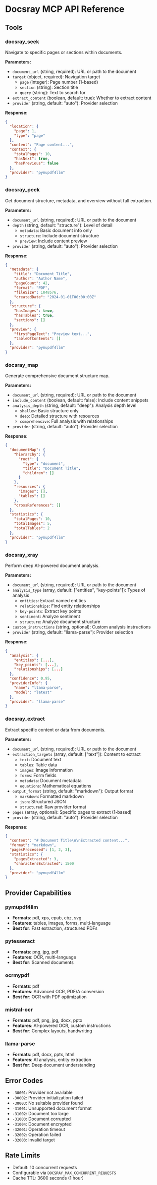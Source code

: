 # Docsray MCP API Reference

## Tools

### docsray_seek

Navigate to specific pages or sections within documents.

**Parameters:**
- `document_url` (string, required): URL or path to the document
- `target` (object, required): Navigation target
  - `page` (integer): Page number (1-based)
  - `section` (string): Section title
  - `query` (string): Text to search for
- `extract_content` (boolean, default: true): Whether to extract content
- `provider` (string, default: "auto"): Provider selection

**Response:**
```json
{
  "location": {
    "page": 1,
    "type": "page"
  },
  "content": "Page content...",
  "context": {
    "totalPages": 10,
    "hasNext": true,
    "hasPrevious": false
  },
  "provider": "pymupdf4llm"
}
```

### docsray_peek

Get document structure, metadata, and overview without full extraction.

**Parameters:**
- `document_url` (string, required): URL or path to the document
- `depth` (string, default: "structure"): Level of detail
  - `metadata`: Basic document info only
  - `structure`: Include document structure
  - `preview`: Include content preview
- `provider` (string, default: "auto"): Provider selection

**Response:**
```json
{
  "metadata": {
    "title": "Document Title",
    "author": "Author Name",
    "pageCount": 42,
    "format": "PDF",
    "fileSize": 1048576,
    "createdDate": "2024-01-01T00:00:00Z"
  },
  "structure": {
    "hasImages": true,
    "hasTables": true,
    "sections": []
  },
  "preview": {
    "firstPageText": "Preview text...",
    "tableOfContents": []
  },
  "provider": "pymupdf4llm"
}
```

### docsray_map

Generate comprehensive document structure map.

**Parameters:**
- `document_url` (string, required): URL or path to the document
- `include_content` (boolean, default: false): Include content snippets
- `analysis_depth` (string, default: "deep"): Analysis depth level
  - `shallow`: Basic structure only
  - `deep`: Detailed structure with resources
  - `comprehensive`: Full analysis with relationships
- `provider` (string, default: "auto"): Provider selection

**Response:**
```json
{
  "documentMap": {
    "hierarchy": {
      "root": {
        "type": "document",
        "title": "Document Title",
        "children": []
      }
    },
    "resources": {
      "images": [],
      "tables": []
    },
    "crossReferences": []
  },
  "statistics": {
    "totalPages": 10,
    "totalImages": 5,
    "totalTables": 2
  },
  "provider": "pymupdf4llm"
}
```

### docsray_xray

Perform deep AI-powered document analysis.

**Parameters:**
- `document_url` (string, required): URL or path to the document
- `analysis_type` (array, default: ["entities", "key-points"]): Types of analysis
  - `entities`: Extract named entities
  - `relationships`: Find entity relationships
  - `key-points`: Extract key points
  - `sentiment`: Analyze sentiment
  - `structure`: Analyze document structure
- `custom_instructions` (string, optional): Custom analysis instructions
- `provider` (string, default: "llama-parse"): Provider selection

**Response:**
```json
{
  "analysis": {
    "entities": [...],
    "key_points": [...],
    "relationships": [...]
  },
  "confidence": 0.95,
  "providerInfo": {
    "name": "llama-parse",
    "model": "latest"
  },
  "provider": "llama-parse"
}
```

### docsray_extract

Extract specific content or data from documents.

**Parameters:**
- `document_url` (string, required): URL or path to the document
- `extraction_targets` (array, default: ["text"]): Content to extract
  - `text`: Document text
  - `tables`: Table data
  - `images`: Image information
  - `forms`: Form fields
  - `metadata`: Document metadata
  - `equations`: Mathematical equations
- `output_format` (string, default: "markdown"): Output format
  - `markdown`: Formatted markdown
  - `json`: Structured JSON
  - `structured`: Raw provider format
- `pages` (array, optional): Specific pages to extract (1-based)
- `provider` (string, default: "auto"): Provider selection

**Response:**
```json
{
  "content": "# Document Title\n\nExtracted content...",
  "format": "markdown",
  "pagesProcessed": [1, 2, 3],
  "statistics": {
    "pagesExtracted": 3,
    "charactersExtracted": 1500
  },
  "provider": "pymupdf4llm"
}
```

## Provider Capabilities

### pymupdf4llm
- **Formats**: pdf, xps, epub, cbz, svg
- **Features**: tables, images, forms, multi-language
- **Best for**: Fast extraction, structured PDFs

### pytesseract
- **Formats**: png, jpg, pdf
- **Features**: OCR, multi-language
- **Best for**: Scanned documents

### ocrmypdf
- **Formats**: pdf
- **Features**: Advanced OCR, PDF/A conversion
- **Best for**: OCR with PDF optimization

### mistral-ocr
- **Formats**: pdf, png, jpg, docx, pptx
- **Features**: AI-powered OCR, custom instructions
- **Best for**: Complex layouts, handwriting

### llama-parse
- **Formats**: pdf, docx, pptx, html
- **Features**: AI analysis, entity extraction
- **Best for**: Deep document understanding

## Error Codes

- `-30001`: Provider not available
- `-30002`: Provider initialization failed
- `-30003`: No suitable provider found
- `-31001`: Unsupported document format
- `-31002`: Document too large
- `-31003`: Document corrupted
- `-31004`: Document encrypted
- `-32001`: Operation timeout
- `-32002`: Operation failed
- `-32003`: Invalid target

## Rate Limits

- Default: 10 concurrent requests
- Configurable via `DOCSRAY_MAX_CONCURRENT_REQUESTS`
- Cache TTL: 3600 seconds (1 hour)